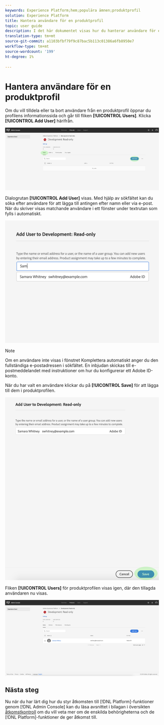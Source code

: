 ```yaml
---
keywords: Experience Platform;hem;populära ämnen;produktprofil
solution: Experience Platform
title: Hantera användare för en produktprofil
topic: user guide
description: I det här dokumentet visas hur du hanterar användare för en produktprofil i användargränssnittet för Adobe Experience Platform.
translation-type: tm+mt
source-git-commit: a1103bfbf79f9c87bac5b113c01386a6fb8950e7
workflow-type: tm+mt
source-wordcount: '199'
ht-degree: 1%

---
```



# Hantera användare för en produktprofil

Om du vill tilldela eller ta bort användare från en produktprofil öppnar du profilens informationssida och går till fliken **[!UICONTROL Users]**. Klicka **[!UICONTROL Add User]** härifrån.

![add-users-button](../images/add-users-button.png)

Dialogrutan **[!UICONTROL Add User]** visas. Med hjälp av sökfältet kan du söka efter användare för att lägga till antingen efter namn eller via e-post. När du skriver visas matchande användare i ett fönster under textrutan som fylls i automatiskt.

![add-user-autocomplete](../images/add-user-autocomplete.png)

>[!NOTE]
>
>Om en användare inte visas i fönstret Komplettera automatiskt anger du den fullständiga e-postadressen i sökfältet. En inbjudan skickas till e-postmeddelandet med instruktioner om hur du konfigurerar ett Adobe ID-konto.

När du har valt en användare klickar du på **[!UICONTROL Save]** för att lägga till dem i produktprofilen.

![add-user-save](../images/add-user-save.png)

Fliken **[!UICONTROL Users]** för produktprofilen visas igen, där den tillagda användaren nu visas.

![användartillagd](../images/user-added.png)

## Nästa steg

Nu när du har lärt dig hur du styr åtkomsten till [!DNL Platform]-funktioner genom [!DNL Admin Console] kan du läsa avsnittet i bilagan i översikten [åtkomstkontroll](../home.md) om du vill veta mer om de enskilda behörigheterna och de [!DNL Platform]-funktioner de ger åtkomst till.